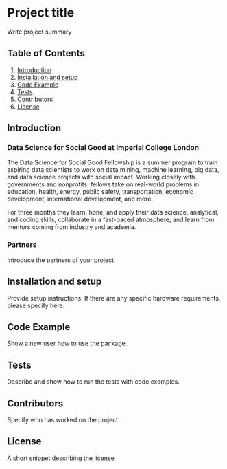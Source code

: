 # Project title

Write project summary

## Table of Contents

1. [Introduction](#introduction)
2. [Installation and setup](#installation-and-setup)
3. [Code Example](#code-example)
4. [Tests](#tests)
5. [Contributors](#contributors)
6. [License](#license)

## Introduction

### Data Science for Social Good at Imperial College London

The Data Science for Social Good Fellowship is a summer program to train aspiring data scientists to work on data mining, machine learning, big data, and data science projects with social impact. Working closely with governments and nonprofits, fellows take on real-world problems in education, health, energy, public safety, transportation, economic development, international development, and more.

For three months they learn, hone, and apply their data science, analytical, and coding skills, collaborate in a fast-paced atmosphere, and learn from mentors coming from industry and academia.

### Partners

Introduce the partners of your project


## Installation and setup

Provide setup instructions.
If there are any specific hardware requirements, please specify here.

## Code Example

Show a new user how to use the package.

## Tests

Describe and show how to run the tests with code examples.

## Contributors

Specify who has worked on  the project

## License

A short snippet describing the license